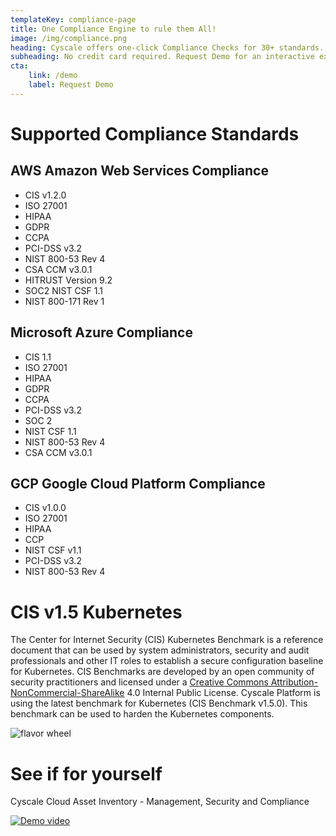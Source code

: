 ```yaml
---
templateKey: compliance-page
title: One Compliance Engine to rule them All!
image: /img/compliance.png
heading: Cyscale offers one-click Compliance Checks for 30+ standards. CIS (AWS, Azure, GCP, Kubernetes), PCI-DSS, ISO, SOC 2, HIPAA, GDPR, NIST and customer created Standards are part of the Cyscale Platform.
subheading: No credit card required. Request Demo for an interactive experience!
cta:
    link: /demo
    label: Request Demo
---
```


# Supported Compliance Standards

## AWS Amazon Web Services Compliance

-   CIS v1.2.0
-   ISO 27001
-   HIPAA
-   GDPR
-   CCPA
-   PCI-DSS v3.2
-   NIST 800-53 Rev 4
-   CSA CCM v3.0.1
-   HITRUST Version 9.2
-   SOC2 NIST CSF 1.1
-   NIST 800-171 Rev 1

## Microsoft Azure Compliance

-   CIS 1.1
-   ISO 27001
-   HIPAA
-   GDPR
-   CCPA
-   PCI-DSS v3.2
-   SOC 2
-   NIST CSF 1.1
-   NIST 800-53 Rev 4
-   CSA CCM v3.0.1

## GCP Google Cloud Platform Compliance

-   CIS v1.0.0
-   ISO 27001
-   HIPAA
-   CCP
-   NIST CSF v1.1
-   PCI-DSS v3.2
-   NIST 800-53 Rev 4

# CIS v1.5 Kubernetes

The Center for Internet Security (CIS) Kubernetes Benchmark is a reference document that can be used by system administrators, security and audit professionals and other IT roles to establish a secure configuration baseline for Kubernetes. CIS Benchmarks are developed by an open community of security practitioners and licensed under a [Creative Commons Attribution-NonCommercial-ShareAlike](/) 4.0 Internal Public License. Cyscale Platform is using the latest benchmark for Kubernetes (CIS Benchmark v1.5.0). This benchmark can be used to harden the Kubernetes components.

![flavor wheel](/img/cis.png)

# See if for yourself

Cyscale Cloud Asset Inventory - Management, Security and Compliance

[![Demo video](https://img.youtube.com/vi/6ziXncxzbBc/0.jpg)](https://www.youtube.com/watch?v=6ziXncxzbBc 'Click to watch')
